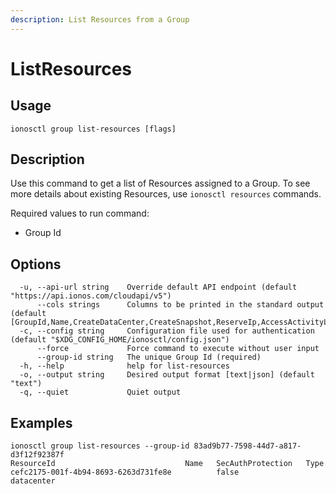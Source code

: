 ```yaml
---
description: List Resources from a Group
---
```


# ListResources

## Usage

```text
ionosctl group list-resources [flags]
```

## Description

Use this command to get a list of Resources assigned to a Group. To see more details about existing Resources, use `ionosctl resources` commands.

Required values to run command:

* Group Id

## Options

```text
  -u, --api-url string    Override default API endpoint (default "https://api.ionos.com/cloudapi/v5")
      --cols strings      Columns to be printed in the standard output (default [GroupId,Name,CreateDataCenter,CreateSnapshot,ReserveIp,AccessActivityLog,CreatePcc,S3Privilege,CreateBackupUnit,CreateInternetAccess,CreateK8s])
  -c, --config string     Configuration file used for authentication (default "$XDG_CONFIG_HOME/ionosctl/config.json")
      --force             Force command to execute without user input
      --group-id string   The unique Group Id (required)
  -h, --help              help for list-resources
  -o, --output string     Desired output format [text|json] (default "text")
  -q, --quiet             Quiet output
```

## Examples

```text
ionosctl group list-resources --group-id 83ad9b77-7598-44d7-a817-d3f12f92387f 
ResourceId                             Name   SecAuthProtection   Type
cefc2175-001f-4b94-8693-6263d731fe8e          false               datacenter
```

